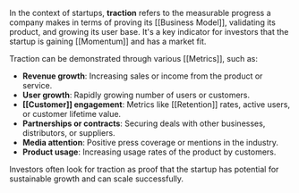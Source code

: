 In the context of startups, **traction** refers to the measurable progress a company makes in terms of proving its [[Business Model]], validating its product, and growing its user base. It's a key indicator for investors that the startup is gaining [[Momentum]] and has a market fit. 

Traction can be demonstrated through various [[Metrics]], such as:

- **Revenue growth**: Increasing sales or income from the product or service.
- **User growth**: Rapidly growing number of users or customers.
- **[[Customer]] engagement**: Metrics like [[Retention]] rates, active users, or customer lifetime value.
- **Partnerships or contracts**: Securing deals with other businesses, distributors, or suppliers.
- **Media attention**: Positive press coverage or mentions in the industry.
- **Product usage**: Increasing usage rates of the product by customers.

Investors often look for traction as proof that the startup has potential for sustainable growth and can scale successfully.